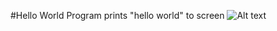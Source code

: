 #Hello World
Program prints "hello world" to screen
![Alt text](/CS-246/HelloWorld/output.jpg?raw=true "Optional Title")
